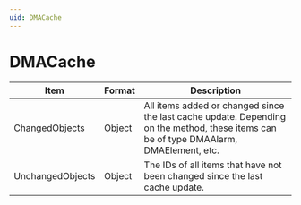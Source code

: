 ```yaml
---
uid: DMACache
---
```


# DMACache

| Item             | Format | Description                                                                                                                            |
|------------------|--------|----------------------------------------------------------------------------------------------------------------------------------------|
| ChangedObjects   | Object | All items added or changed since the last cache update. Depending on the method, these items can be of type DMAAlarm, DMAElement, etc. |
| UnchangedObjects | Object | The IDs of all items that have not been changed since the last cache update.                                                           |
